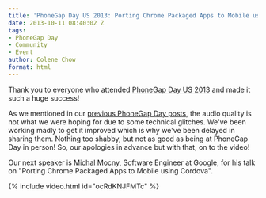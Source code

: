 ```yaml
---
title: 'PhoneGap Day US 2013: Porting Chrome Packaged Apps to Mobile using Cordova'
date: 2013-10-11 08:40:02 Z
tags:
- PhoneGap Day
- Community
- Event
author: Colene Chow
format: html
---
```


Thank you to everyone who attended [PhoneGap Day US 2013](http://pgday.phonegap.com/us2013) and made it such a huge success!

As we mentioned in our [previous PhoneGap Day posts](https://phonegap.com/blog/tag/phonegap-day/), the audio quality is not what we were hoping for due to some technical glitches. We've been working madly to get it improved which is why we've been delayed in sharing them. Nothing too shabby, but not as good as being at PhoneGap Day in person! So, our apologies in advance but with that, on to the video!

Our next speaker is [Michal Mocny](http://twitter.com/mmocny), Software Engineer at Google, for his talk on "Porting Chrome Packaged Apps to Mobile using Cordova".

{% include video.html id="ocRdKNJFMTc" %}
